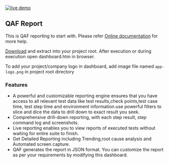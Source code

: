 [![live demo](https://img.shields.io/static/v1?label=Dashboard&message=Live%20Demo&color=pista)](https://qmetry.github.io/qaf/latest/dashboard.htm)
## QAF Report 

This is QAF reporting to start with. Please refer [Online documentation](https://qmetry.github.io/qaf/latest/qaf_reporting.html) for more help.

[Download](https://github.com/infostretch/qaf-report/archive/master.zip) and extract into your project root. After execution or during execution open dashboard.htm in browser. 

To add your project/company logo in dashboard, add image file named `app-logo.png` in project root directory

### Features
 
<ul>
<li>A powerful and customizable reporting engine ensures that you have access to all relevant test data like test results,check points,test case time, test step time and environment information.use powerful filters to slice and dice the data to drill down to exact result you seek.</li>
<li>Comprehensive drill-down reporting, with each step result, step command log and screenshots.</li>
<li>Live reporting enables you to view reports of executed tests without waiting for entire suite to finish.</li>
<li>Get Detailed Reporting including Trending,root cause analysis and Automated screen capture.</li>
<li>QAF generates the report in JSON format. You can customize the report as per your requirements by modifying this dashboard.</li>
</ul>
